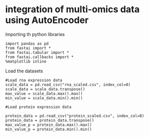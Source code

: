 # integration of multi-omics data using AutoEncoder

Importing th python libraries

```
import pandas as pd
from fastai import *
from fastai.tabular import * 
from fastai.callbacks import *
%matplotlib inline
```

Load the datasets 

```
#Load rna expression data
scale_data = pd.read_csv("rna_scaled.csv", index_col=0)
scale_data = scale_data.transpose()
max_value = scale_data.max().max()
min_value = scale_data.min().min()

#Load protein expression data

protein_data = pd.read_csv("protein_scaled.csv", index_col=0)
protein_data = protein_data.transpose()
max_value_p = protein_data.max().max()
min_value_p = protein_data.min().min()
```



